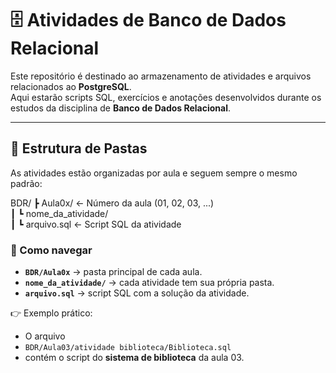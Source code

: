 # 🗄️ Atividades de Banco de Dados Relacional

Este repositório é destinado ao armazenamento de atividades e arquivos relacionados ao **PostgreSQL**.  
Aqui estarão scripts SQL, exercícios e anotações desenvolvidos durante os estudos da disciplina de **Banco de Dados Relacional**.

---
## 📂 Estrutura de Pastas

As atividades estão organizadas por aula e seguem sempre o mesmo padrão:

BDR/
 ┣ Aula0x/                  ← Número da aula (01, 02, 03, ...) <br>
 ┃       ┗ nome_da_atividade/        <br>
 ┃          ┗ arquivo.sql   ← Script SQL da atividade        <br>

### 🔎 Como navegar
- **`BDR/Aula0x`** → pasta principal de cada aula.  
- **`nome_da_atividade/`** → cada atividade tem sua própria pasta.  
- **`arquivo.sql`** → script SQL com a solução da atividade.  

👉 Exemplo prático:  
- O arquivo
- `BDR/Aula03/atividade biblioteca/Biblioteca.sql`
-  contém o script do **sistema de biblioteca** da aula 03.  
